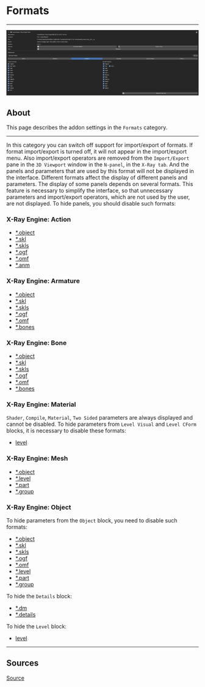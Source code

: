 # Formats

___

![formats centered](images/Formats.png)

## About

This page describes the addon settings in the `Formats` category.

___

In this category you can switch off support for import/export of formats. If format import/export is turned off, it will not appear in the import/export menu. Also import/export operators are removed from the `Import/Export` pane in the `3D Viewport` window in the `N-panel`, in the `X-Ray tab`. And the panels and parameters that are used by this format will not be displayed in the interface. Different formats affect the display of different panels and parameters. The display of some panels depends on several formats. This feature is necessary to simplify the interface, so that unnecessary parameters and import/export operators, which are not used by the user, are not displayed. To hide panels, you should disable such formats:

### X-Ray Engine: Action

- [*.object](../../../../main-folders-and-files/file-formats/models/object.md)
- [*.skl](../../../../main-folders-and-files/file-formats/animations/skl-skls.md)
- [*.skls](../../../../main-folders-and-files/file-formats/animations/skl-skls.md)
- [*.ogf](../../../../main-folders-and-files/file-formats/models/ogf.md)
- [*.omf](../../../../main-folders-and-files/file-formats/animations/omf.md)
- [*.anm](../../../../main-folders-and-files/file-formats/animations/anm.md)

### X-Ray Engine: Armature

- [*.object](../../../../main-folders-and-files/file-formats/models/object.md)
- [*.skl](../../../../main-folders-and-files/file-formats/animations/skl-skls.md)
- [*.skls](../../../../main-folders-and-files/file-formats/animations/skl-skls.md)
- [*.ogf](../../../../main-folders-and-files/file-formats/models/ogf.md)
- [*.omf](../../../../main-folders-and-files/file-formats/animations/omf.md)
- [*.bones](../../../../main-folders-and-files/file-formats/models/bones.md)

### X-Ray Engine: Bone

- [*.object](../../../../main-folders-and-files/file-formats/models/object.md)
- [*.skl](../../../../main-folders-and-files/file-formats/animations/skl-skls.md)
- [*.skls](../../../../main-folders-and-files/file-formats/animations/skl-skls.md)
- [*.ogf](../../../../main-folders-and-files/file-formats/models/ogf.md)
- [*.omf](../../../../main-folders-and-files/file-formats/animations/omf.md)
- [*.bones](../../../../main-folders-and-files/file-formats/models/bones.md)

### X-Ray Engine: Material

`Shader`, `Compile`, `Material`, `Two Sided` parameters are always displayed and cannot be disabled. To hide parameters from `Level Visual` and `Level CForm` blocks, it is necessary to disable these formats:

- [level](../../../../main-folders-and-files/file-formats/game-levels/level.md)

### X-Ray Engine: Mesh

- [*.object](../../../../main-folders-and-files/file-formats/models/object.md)
- [*.level](../../../../main-folders-and-files/file-formats/game-levels/dot-level.md)
- [*.part](../../../../main-folders-and-files/file-formats/game-levels/part.md)
- [*.group](../../../../main-folders-and-files/file-formats/models/group.md)

### X-Ray Engine: Object

To hide parameters from the `Object` block, you need to disable such formats:

- [*.object](../../../../main-folders-and-files/file-formats/models/object.md)
- [*.skl](../../../../main-folders-and-files/file-formats/animations/skl-skls.md)
- [*.skls](../../../../main-folders-and-files/file-formats/animations/skl-skls.md)
- [*.ogf](../../../../main-folders-and-files/file-formats/models/ogf.md)
- [*.omf](../../../../main-folders-and-files/file-formats/animations/omf.md)
- [*.level](../../../../main-folders-and-files/file-formats/game-levels/dot-level.md)
- [*.part](../../../../main-folders-and-files/file-formats/game-levels/part.md)
- [*.group](../../../../main-folders-and-files/file-formats/models/group.md)

To hide the `Details` block:

- [*.dm](../../../../main-folders-and-files/file-formats/models/dm.md)
- [*.details](../../../../main-folders-and-files/file-formats/game-levels/details.md)

To hide the `Level` block:

- [level](../../../../main-folders-and-files/file-formats/game-levels/level.md)

___

## Sources

[Source](https://github.com/PavelBlend/blender-xray/wiki/Preferences-Formats)
